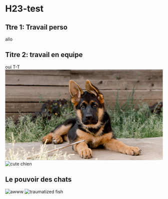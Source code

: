 # H23-test
## Ttre 1: Travail perso
allo
## Titre 2: travail en equipe
oui
T-T
<img src="./istockphoto-1358309706-170667a.jpg" alt="bébé chien trop cute" alt="..">
<img src="https://poeticfrenchbulldogs.com/wp-content/uploads/2020/02/10-fascinating-fun-facts.jpeg" alt = "cute chien">
## Le pouvoir des chats
<img src="https://i.ytimg.com/vi/C6RUp21s6BQ/maxresdefault.jpg" alt="awww">
<img src="https://i.ytimg.com/vi/9KA0T_Qr4jc/sddefault.jpg" alt="traumatized fish">
<img src="https://m1.quebecormedia.com/emp/cdp_prod/ce11990e140af7bfd2f80880fb6899ba32f774b5/chat-4.jpg" alt="">
